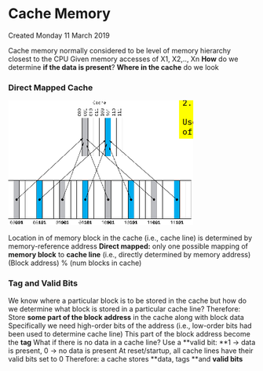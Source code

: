 # Cache Memory
Created Monday 11 March 2019

Cache memory normally considered to be level of memory hierarchy closest to the CPU
Given memory accesses of X1, X2,.., Xn
**How** do we determine **if the data is present**?
**Where in the cache** do we look
	
### Direct Mapped Cache
![](./Cache_Memory/pasted_image.png)

Location in of memory block in the cache (i.e., cache line) is determined by memory-reference address
**Direct mapped:** only one possible mapping of **memory block** to **cache line** (i.e., directly determined by memory address)
(Block address) % (num blocks in cache)


### Tag and Valid Bits
We know where a particular block is to be stored in the cache
but how do we determine what block is stored in a particular cache line?
Therefore:
Store **some part of the block address** in the cache along with block data
Specifically we need high-order bits of the address (i.e., low-order bits had been used to determine cache line)
This part of the block address become the **tag**
What if there is no data in a cache line?
Use a **valid bit: **1 -> data is present, 0 -> no data is present
At reset/startup, all cache lines have their valid bits set to 0
Therefore: a cache stores **data, tags **and **valid bits**



